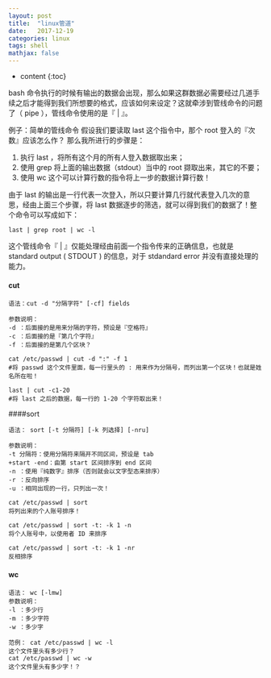 ```yaml
---
layout: post
title:  "linux管道"
date:   2017-12-19
categories: linux 
tags: shell
mathjax: false
---
```

* content
{:toc}

bash 命令执行的时候有输出的数据会出现，那么如果这群数据必需要经过几道手续之后才能得到我们所想要的格式，应该如何来设定？这就牵涉到管线命令的问题了（ pipe ），管线命令使用的是『 | 』。

例子：简单的管线命令
假设我们要读取 last 这个指令中，那个 root 登入的『次数』应该怎么作？
那么我所进行的步骤是：
1. 执行 last ，将所有这个月的所有人登入数据取出来；
2. 使用 grep 将上面的输出数据（stdout）当中的 root 撷取出来，其它的不要；
3. 使用 wc 这个可以计算行数的指令将上一步的数据计算行数！

由于 last 的输出是一行代表一次登入，所以只要计算几行就代表登入几次的意思，经由上面三个步骤，将 last 数据逐步的筛选，就可以得到我们的数据了！整个命令可以写成如下：

    last | grep root | wc -l

这个管线命令『 | 』仅能处理经由前面一个指令传来的正确信息，也就是standard 
output ( STDOUT ) 的信息，对于 stdandard error 并没有直接处理的能力。


#### cut

~~~
语法：cut -d "分隔字符" [-cf] fields

参数说明：
-d ：后面接的是用来分隔的字符，预设是『空格符』
-c ：后面接的是『第几个字符』
-f ：后面接的是第几个区块？

cat /etc/passwd | cut -d ":" -f 1
#将 passwd 这个文件里面，每一行里头的 : 用来作为分隔号，而列出第一个区块！也就是姓名所在啦！

last | cut -c1-20
#将 last 之后的数据，每一行的 1-20 个字符取出来！
~~~

####sort

~~~
语法： sort [-t 分隔符] [-k 列选择] [-nru]

参数说明：
-t 分隔符：使用分隔符来隔开不同区间，预设是 tab
+start -end：由第 start 区间排序到 end 区间
-n ：使用『纯数字』排序（否则就会以文字型态来排序）
-r ：反向排序
-u ：相同出现的一行，只列出一次！

cat /etc/passwd | sort
将列出来的个人账号排序！

cat /etc/passwd | sort -t: -k 1 -n
将个人账号中，以使用者 ID 来排序

cat /etc/passwd | sort -t: -k 1 -nr
反相排序
~~~

#### wc

~~~
语法： wc [-lmw]
参数说明：
-l ：多少行
-m ：多少字符
-w ：多少字

范例： cat /etc/passwd | wc -l
这个文件里头有多少行？
cat /etc/passwd | wc -w
这个文件里头有多少字！？
~~~
